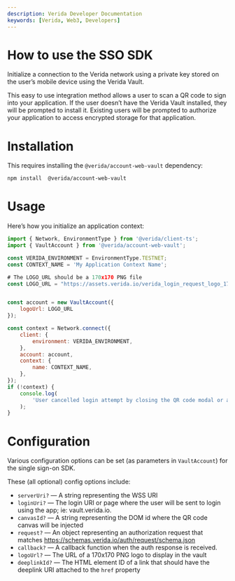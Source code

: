 ```yaml
---
description: Verida Developer Documentation
keywords: [Verida, Web3, Developers]
---
```


# How to use the SSO SDK

Initialize a connection to the Verida network using a private key stored on the user’s mobile device using the Verida Vault.

This easy to use integration method allows a user to scan a QR code to sign into your application. If the user doesn’t have the Verida Vault installed, they will be prompted to install it. Existing users will be prompted to authorize your application to access encrypted storage for that application.

# Installation

This requires installing the `@verida/account-web-vault` dependency:

```bash npm2yarn
npm install  @verida/account-web-vault
```

# Usage

Here’s how you initialize an application context:

```jsx
import { Network, EnvironmentType } from '@verida/client-ts';
import { VaultAccount } from '@verida/account-web-vault';

const VERIDA_ENVIRONMENT = EnvironmentType.TESTNET;
const CONTEXT_NAME = 'My Application Context Name';

# The LOGO_URL should be a 170x170 PNG file
const LOGO_URL = "https://assets.verida.io/verida_login_request_logo_170x170.png";


const account = new VaultAccount({
	logoUrl: LOGO_URL
});

const context = Network.connect({
	client: {
		environment: VERIDA_ENVIRONMENT,
	},
	account: account,
	context: {
		name: CONTEXT_NAME,
	},
});
if (!context) {
	console.log(
		'User cancelled login attempt by closing the QR code modal or an unexpected error occurred'
	);
}
```

# Configuration

Various configuration options can be set (as parameters in `VaultAccount`) for the single sign-on SDK.

These (all optional) config options include:

- `serverUri?` — A string representing the WSS URI
- `loginUri?` — The login URI or page where the user will be sent to login using the app; ie: vault.verida.io.
- `canvasId?` — A string representing the DOM id where the QR code canvas will be injected
- `request?` — An object representing an authorization request that matches https://schemas.verida.io/auth/request/schema.json
- `callback?` — A callback function when the auth response is received.
- `logoUrl?` — The URL of a 170x170 PNG logo to display in the vault
- `deeplinkId?` — The HTML element ID of a link that should have the deeplink URI attached to the `href` property
